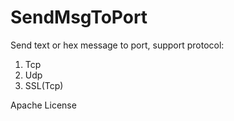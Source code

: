 # SendMsgToPort
Send text or hex message to port, support protocol:
1. Tcp
2. Udp
3. SSL(Tcp)


Apache License
